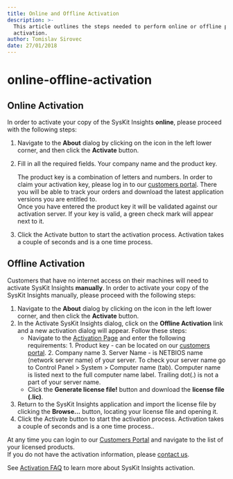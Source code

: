 ```yaml
---
title: Online and Offline Activation
description: >-
  This article outlines the steps needed to perform online or offline product
  activation.
author: Tomislav Sirovec
date: 27/01/2018
---
```


# online-offline-activation

## Online Activation

In order to activate your copy of the SysKit Insights **online**, please proceed with the following steps:

1. Navigate to the **About** dialog by clicking on the icon in the left lower corner, and then click the **Activate** button.
2. Fill in all the required fields. Your company name and the product key.

   The product key is a combination of letters and numbers. In order to claim your activation key, please log in to our [customers portal](https://my.syskit.com). There you will be able to track your orders and download the latest application versions you are entitled to.  
   Once you have entered the product key it will be validated against our activation server. If your key is valid, a green check mark will appear next to it.

3. Click the Activate button to start the activation process. Activation takes a couple of seconds and is a one time process.

## Offline Activation

Customers that have no internet access on their machines will need to activate SysKit Insights **manually**. In order to activate your copy of the SysKit Insights manually, please proceed with the following steps:

1. Navigate to the **About** dialog by clicking on the icon in the left lower corner, and then click the **Activate** button.
2. In the Activate SysKit Insights dialog, click on the **Offline Activation** link and a new activation dialog will appear. Follow these steps:
   * Navigate to the [Activation Page](https://my.syskit.com/activation/?P=Insights) and enter the following requirements: 1. Product key - can be located on our [customers portal](https://my.syskit.com). 2. Company name 3. Server Name - is NETBIOS name \(network server name\) of your server. To check your server name go to Control Panel &gt; System &gt; Computer name \(tab\). Computer name is listed next to the full computer name label. Trailing dot\(.\) is not a part of your server name.
   * Click the **Generate license file!** button and download the **license file \(.lic\)**.
3. Return to the SysKit Insights application and import the license file by clicking the **Browse...** button, locating your license file and opening it.
4. Click the Activate button to start the activation process. Activation takes a couple of seconds and is a one time process..

At any time you can login to our [Customers Portal](https://my.syskit.com) and navigate to the list of your licensed products.  
If you do not have the activation information, please [contact us](https://www.syskit.com/company/contact-us).

See [Activation FAQ](online-offline-activation.md#internal/activation/activation-faq/) to learn more about SysKit Insights activation.

